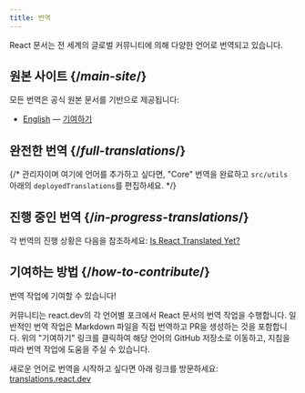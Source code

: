 ```yaml
---
title: 번역
---
```


<Intro>

React 문서는 전 세계의 글로벌 커뮤니티에 의해 다양한 언어로 번역되고 있습니다.

</Intro>

## 원본 사이트 {/*main-site*/}

모든 번역은 공식 원본 문서를 기반으로 제공됩니다:

- [English](https://react.dev/) &mdash; [기여하기](https://github.com/reactjs/react.dev/)

## 완전한 번역 {/*full-translations*/}

{/* 관리자이며 여기에 언어를 추가하고 싶다면, "Core" 번역을 완료하고 `src/utils` 아래의 `deployedTranslations`를 편집하세요. */}

<LanguageList progress="complete" />

## 진행 중인 번역 {/*in-progress-translations*/}

각 번역의 진행 상황은 다음을 참조하세요: [Is React Translated Yet?](https://translations.react.dev/)

<LanguageList progress="in-progress" />

## 기여하는 방법 {/*how-to-contribute*/}

번역 작업에 기여할 수 있습니다!

커뮤니티는 react.dev의 각 언어별 포크에서 React 문서의 번역 작업을 수행합니다. 일반적인 번역 작업은 Markdown 파일을 직접 번역하고 PR을 생성하는 것을 포함합니다. 위의 "기여하기" 링크를 클릭하여 해당 언어의 GitHub 저장소로 이동하고, 지침을 따라 번역 작업에 도움을 주실 수 있습니다. 

새로운 언어로 번역을 시작하고 싶다면 아래 링크를 방문하세요: [translations.react.dev](https://github.com/reactjs/translations.react.dev)
